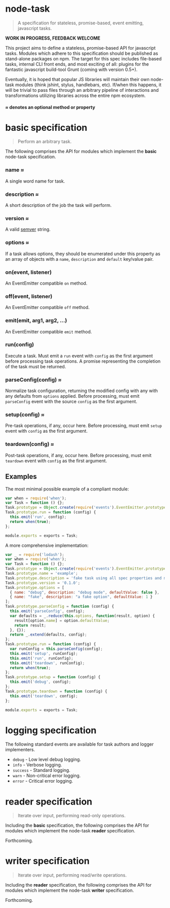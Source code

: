 # node-task
> A specification for stateless, promise-based, event emitting, javascript tasks.

**WORK IN PROGRESS, FEEDBACK WELCOME**

This project aims to define a stateless, promise-based API for javascript tasks. Modules which adhere to this specification should be published as stand-alone packages on npm. The target for this spec includes file-based tasks, internal CLI front ends, and most exciting of all: plugins for the fantastic javascript build-tool Grunt (coming with version 0.5+).

Eventually, it is hoped that popular JS libraries will maintain their own node-task modules (think jshint, stylus, handlebars, etc). If/when this happens, it will be trivial to pass files through an arbitrary pipeline of interactions and transformations utilizing libraries across the entire npm ecosystem.

#### __≈__ denotes an __optional__ method or property

# basic specification
> Perform an arbitrary task.

The following comprises the API for modules which implement the **basic** node-task specification.

### name ≈
A single word name for task.

### description ≈
A short description of the job the task will perform.

### version ≈
A valid [semver](http://semver.org/) string.

### options ≈
If a task allows options, they should be enumerated under this property as an array of objects with a `name`, `description` and `default` key/value pair.

### on(event, listener)
An EventEmitter compatible `on` method.

### off(event, listener)
An EventEmitter compatible `off` method.

### emit(emit, arg1, arg2, ...)
An EventEmitter compatible `emit` method.

### run(config)
Execute a task. Must emit a `run` event with `config` as the first argument before processing task operations. A promise representing the completion of the task must be returned.

### parseConfig(config) ≈
Normalize task configuration, returning the modified config with any with any defaults from `options` applied. Before processing, must emit `parseConfig` event with the source `config` as the first argument.

### setup(config) ≈
Pre-task operations, if any, occur here. Before processing, must emit `setup` event with `config` as the first argument.

### teardown(config) ≈
Post-task operations, if any, occur here. Before processing, must emit `teardown` event with `config` as the first argument.

## Examples

The most minimal possible example of a compliant module:
```js
var when = require('when');
var Task = function () {};
Task.prototype = Object.create(require('events').EventEmitter.prototype);
Task.prototype.run = function (config) {
  this.emit('run', config);
  return when(true);
};

module.exports = exports = Task;
```

A more comprehensive implementation:
```js
var _ = require('lodash');
var when = require('when');
var Task = function () {};
Task.prototype = Object.create(require('events').EventEmitter.prototype);
Task.prototype.name = 'example';
Task.prototype.description = 'fake task using all spec properties and methods';
Task.prototype.version = '0.1.0';
Task.prototype.options = [
  { name: "debug", description: "debug mode", defaultValue: false },
  { name: "fake", description: "a fake option", defaultValue: 1 }
];
Task.prototype.parseConfig = function (config) {
  this.emit('parseConfig', config);
  var defaults = _.reduce(this.options, function(result, option) {
    result[option.name] = option.defaultValue;
    return result;
  }, {});
  return _.extend(defaults, config);
};
Task.prototype.run = function (config) {
  var runConfig = this.parseConfig(config);
  this.emit('setup', runConfig);
  this.emit('run', runConfig);
  this.emit('teardown', runConfig);
  return when(true);
};
Task.prototype.setup = function (config) {
  this.emit('debug', config);
};
Task.prototype.teardown = function (config) {
  this.emit('teardown', config);
};

module.exports = exports = Task;
```

# logging specification

The following standard events are available for task authors and logger implementers.

* `debug` - Low level debug logging.
* `info` - Verbose logging.
* `success` - Standard logging.
* `warn` - Non-critical error logging.
* `error` - Critical error logging.

# reader specification
> Iterate over input, performing read-only operations.

Including the **basic** specification, the following comprises the API for modules which implement the node-task **reader** specification.

Forthcoming.

# writer specification
> Iterate over input, performing read/write operations.

Including the **reader** specification, the following comprises the API for modules which implement the node-task **writer** specification.

Forthcoming.
